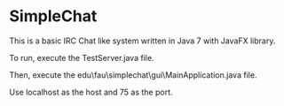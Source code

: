 # SimpleChat

This is a basic IRC Chat like system written in Java 7 with JavaFX library. 

To run, execute the TestServer.java file.

Then, execute the edu\fau\simplechat\gui\MainApplication.java file.

Use localhost as the host and 75 as the port.
